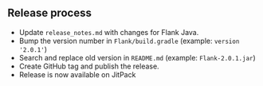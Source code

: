 ## Release process

- Update `release_notes.md` with changes for Flank Java.
- Bump the version number in `Flank/build.gradle` (example: `version '2.0.1'`)
- Search and replace old version in `README.md` (example: `Flank-2.0.1.jar`)
- Create GitHub tag and publish the release.
- Release is now available on JitPack
